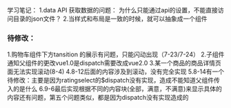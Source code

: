 学习笔记：
1.data API 获取数据的问题： 为什么只能通过api的设置，不能直接访问目录的json文件？
2.当样式和布局是一致的时候，就可以抽象成一个组件

### 待修改：
1.购物车组件下方tansition 的展示有问题，只能闪动出现（7-23/7-24）
2.子组件通知父组件的更改vue1.0是dispatch需要改成vue2.0
3.某一个商品的商品详情页面无法实现滚动(8-4)
4.8-12后面的内容涉及到滚动，没有完全实现
5.8-14有一个待修改：主要是因为ratingselect的$dispatch没有实现，造成不能知道父组件传入的是什么
6.9-6最后实现根据不同的内容块(全部，满意，不满意)来显示具体的内容还有问题，第五个问题类似，都是因为dispatch没有实现造成的
